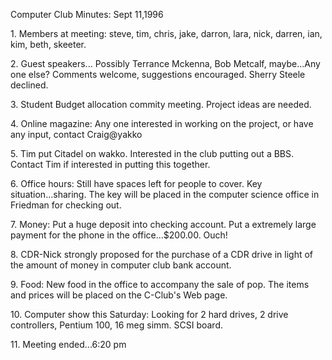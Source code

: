  Computer Club Minutes:  Sept 11,1996 </p><p>
</p><p>
1.  Members at meeting:  steve, tim, chris, jake, darron, lara, nick, darren,        ian, kim, beth, skeeter. </p><p>
2.  Guest speakers...      Possibly Terrance Mckenna,  Bob Metcalf, maybe...Any one else?  Comments           welcome, suggestions encouraged.  Sherry Steele declined.   </p><p>
3.  Student Budget allocation commity meeting.      Project ideas are needed.  </p><p>
4.  Online magazine:      Any one interested in working on the project, or have any input,                contact Craig@yakko </p><p>
5.  Tim put Citadel on wakko.  Interested in the club putting out a BBS.      Contact Tim if interested in putting this together. </p><p>
6.  Office hours:      Still have spaces left for people to cover.  Key situation...sharing.           The key will be placed in the computer science office in Friedman for           checking out. </p><p>
7.   Money:       Put a huge deposit into checking account.  Put a extremely large payment        for the phone in the office...$200.00.  Ouch! </p><p>
8.   CDR-Nick strongly proposed for the purchase of a CDR drive in light               of the amount of money in computer club bank account. </p><p>
9.   Food:       New food in the office to accompany the sale of pop. The items and              prices will be placed on the C-Club's Web page.   </p><p>
10.  Computer show this Saturday:       Looking for 2 hard drives, 2 drive controllers, Pentium 100, 16 meg simm.       SCSI board. </p><p>
11.  Meeting ended...6:20 pm </p>
